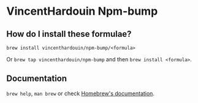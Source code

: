 # VincentHardouin Npm-bump

## How do I install these formulae?
`brew install vincenthardouin/npm-bump/<formula>`

Or `brew tap vincenthardouin/npm-bump` and then `brew install <formula>`.

## Documentation
`brew help`, `man brew` or check [Homebrew's documentation](https://docs.brew.sh).

